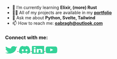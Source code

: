 - 🌱 I’m currently learning **Elixir, (more) Rust**
- 👨‍💻 All of my projects are available in my [**portfolio**](https://oabragh.pages.dev)
- 💬 Ask me about **Python, Svelte, Tailwind**
- 📫 How to reach me: **oabragh@outlook.com**

### Connect with me:
<a href="https://twitter.com/OmarAbragh" target="blank">
    <img align="center" src="./icons/twitter.svg" height="30" width="40" />
</a>
<a href="https://discord.gg/SZgGfRXcCQ" target="blank">
    <img align="center" src="./icons/discord.svg" height="30" width="40" />
</a>
<a href="https://www.linkedin.com/in/OmarAbragh" target="blank">
    <img align="center" src="./icons/linkedin.svg" height="30" width="40" />
</a>
<a href="https://www.youtube.com/@OAbragh" target="blank">
    <img align="center" src="./icons/youtube.svg" height="30" width="40" />
</a>
